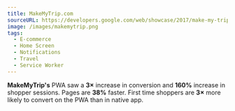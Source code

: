 ```yaml
---
title: MakeMyTrip.com
sourceURL: https://developers.google.com/web/showcase/2017/make-my-trip
image: /images/makemytrip.png
tags:
  - E-commerce
  - Home Screen
  - Notifications
  - Travel
  - Service Worker
---
```


**MakeMyTrip's** PWA saw a **3×** increase in conversion and **160%** increase in shopper sessions. Pages are **38%** faster. First time shoppers are **3×** more likely to convert on the PWA than in native app.
